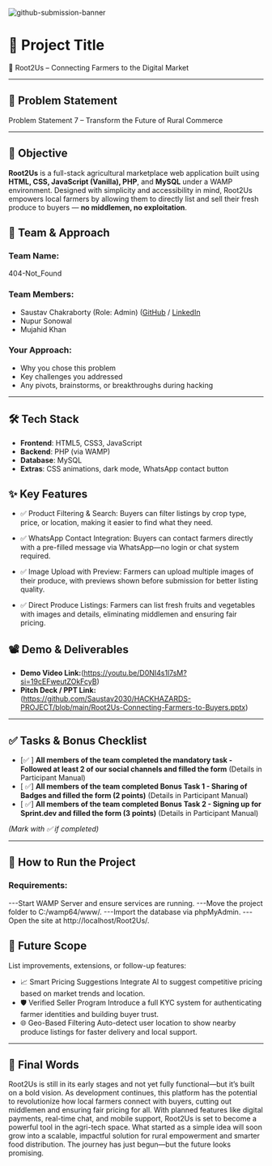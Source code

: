  ![github-submission-banner](https://github.com/user-attachments/assets/a1493b84-e4e2-456e-a791-ce35ee2bcf2f)

# 🚀 Project Title

 🌱 Root2Us – Connecting Farmers to the Digital Market

---

## 📌 Problem Statement

Problem Statement 7 – Transform the Future of Rural Commerce

---

## 🎯 Objective

**Root2Us** is a full-stack agricultural marketplace web application built using **HTML, CSS, JavaScript (Vanilla), PHP**, and **MySQL** under a WAMP environment. Designed with simplicity and accessibility in mind, Root2Us empowers local farmers by allowing them to directly list and sell their fresh produce to buyers — **no middlemen, no exploitation**.

## 🧠 Team & Approach

### Team Name:  
404-Not_Found

### Team Members:  
- Saustav Chakraborty (Role: Admin) ([GitHub](https://github.com/Saustav2030) / [LinkedIn](https://www.linkedin.com/in/saustav-chakraborty-26239b211/)  
- Nupur Sonowal
- Mujahid Khan


### Your Approach:  
- Why you chose this problem  
- Key challenges you addressed  
- Any pivots, brainstorms, or breakthroughs during hacking  

---

## 🛠️ Tech Stack

- **Frontend**: HTML5, CSS3, JavaScript
- **Backend**: PHP (via WAMP)
- **Database**: MySQL
- **Extras**: CSS animations, dark mode, WhatsApp contact button


## ✨ Key Features

- ✅  Product Filtering & Search: Buyers can filter listings by crop type, price, or location, making it easier to find what they need.

- ✅  WhatsApp Contact Integration: Buyers can contact farmers directly with a pre-filled message via WhatsApp—no login or chat system required.

- ✅  Image Upload with Preview: Farmers can upload multiple images of their produce, with previews shown before submission for better listing quality.
  
- ✅  Direct Produce Listings: Farmers can list fresh fruits and vegetables with images and details, eliminating middlemen and ensuring fair pricing.


## 📽️ Demo & Deliverables

- **Demo Video Link:**(https://youtu.be/D0NI4s1l7sM?si=19cEFweutZOkFcyB) 
- **Pitch Deck / PPT Link:**(https://github.com/Saustav2030/HACKHAZARDS-PROJECT/blob/main/Root2Us-Connecting-Farmers-to-Buyers.pptx)

---

## ✅ Tasks & Bonus Checklist

- [✅ ] **All members of the team completed the mandatory task - Followed at least 2 of our social channels and filled the form** (Details in Participant Manual)  
- [ ✅] **All members of the team completed Bonus Task 1 - Sharing of Badges and filled the form (2 points)**  (Details in Participant Manual)
- [ ✅] **All members of the team completed Bonus Task 2 - Signing up for Sprint.dev and filled the form (3 points)**  (Details in Participant Manual)

*(Mark with ✅ if completed)*

---

## 🧪 How to Run the Project

### Requirements:
---Start WAMP Server and ensure services are running.
---Move the project folder to C:/wamp64/www/.
---Import the database via phpMyAdmin.
---Open the site at http://localhost/Root2Us/.


## 🧬 Future Scope

List improvements, extensions, or follow-up features:

- 📈 Smart Pricing Suggestions
Integrate AI to suggest competitive pricing based on market trends and location.
- 🛡️ Verified Seller Program
Introduce a full KYC system for authenticating farmer identities and building buyer trust.
- 🌐 Geo-Based Filtering
Auto-detect user location to show nearby produce listings for faster delivery and local support. 

---

## 🏁 Final Words

Root2Us is still in its early stages and not yet fully functional—but it’s built on a bold vision. 
As development continues, this platform has the potential to revolutionize how local farmers connect with buyers, cutting out middlemen and ensuring fair pricing for all. 
With planned features like digital payments, real-time chat, and mobile support, Root2Us is set to become a powerful tool in the agri-tech space.
What started as a simple idea will soon grow into a scalable, impactful solution for rural empowerment and smarter food distribution. The journey has just begun—but the future looks promising.


